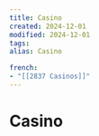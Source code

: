 ```yaml
---
title: Casino
created: 2024-12-01
modified: 2024-12-01
tags: 
alias: Casino

french:
- "[[2837 Casinos]]"
---
```

# Casino
